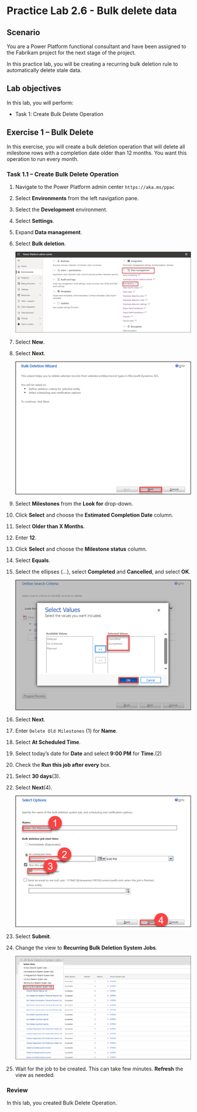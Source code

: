 # Practice Lab 2.6 - Bulk delete data

## Scenario

You are a Power Platform functional consultant and have been assigned to the Fabrikam project for the next stage of the project.

In this practice lab, you will be creating a recurring bulk deletion rule to automatically delete stale data.

## Lab objectives
In this lab, you will perform:

+ Task 1: Create Bulk Delete Operation
  
## Exercise 1 – Bulk Delete

In this exercise, you will create a bulk deletion operation that will delete all milestone rows with a completion date older than 12 months. You want this operation to run every month.

### Task 1.1 – Create Bulk Delete Operation

1. Navigate to the Power Platform admin center `https://aka.ms/ppac`

1. Select **Environments** from the left navigation pane.

1. Select the **Development** environment.

1. Select **Settings**.

1. Expand **Data management**.

1. Select **Bulk deletion**.

    ![](../media/mod-02;lab-06(1).png)

1. Select **New**.

1. Select **Next**.

    ![](../media/mod-02;lab-06(2).png)

1. Select **Milestones** from the **Look for** drop-down.

1. Click **Select** and choose the **Estimated Completion Date** column.

1. Select **Older than X Months**.

1. Enter **12**.

1. Click **Select** and choose the **Milestone status** column.

1. Select **Equals**.

1. Select the ellipses (...), select **Completed** and **Cancelled**, and select **OK**.

    ![](../media/mod-02;lab-06(3).png)

1. Select **Next**.

1. Enter `Delete Old Milestones` (1) for **Name**.

1. Select **At Scheduled Time**.

1. Select today’s date for **Date** and select **9:00 PM** for **Time**.(2)

1. Check the **Run this job after every** box.

1. Select **30 days**(3).

1. Select **Next**(4).

    ![](../media/Mod-02;lab-06(4).png)

1. Select **Submit**.

1. Change the view to **Recurring Bulk Deletion System Jobs**.

    ![](../media/mod-02;lab-06(5).png)

1. Wait for the job to be created. This can take few minutes. **Refresh** the view as needed.

### Review
In this lab, you created Bulk Delete Operation.
